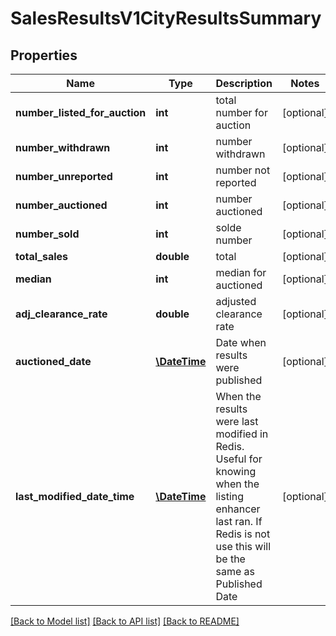 # SalesResultsV1CityResultsSummary

## Properties
Name | Type | Description | Notes
------------ | ------------- | ------------- | -------------
**number_listed_for_auction** | **int** | total number for auction | [optional] 
**number_withdrawn** | **int** | number withdrawn | [optional] 
**number_unreported** | **int** | number not reported | [optional] 
**number_auctioned** | **int** | number auctioned | [optional] 
**number_sold** | **int** | solde number | [optional] 
**total_sales** | **double** | total | [optional] 
**median** | **int** | median for auctioned | [optional] 
**adj_clearance_rate** | **double** | adjusted clearance rate | [optional] 
**auctioned_date** | [**\DateTime**](\DateTime.md) | Date when results were published | [optional] 
**last_modified_date_time** | [**\DateTime**](\DateTime.md) | When the results were last modified in Redis. Useful for knowing  when the listing enhancer last ran.  If Redis is not use this will be the same as Published Date | [optional] 

[[Back to Model list]](../../README.md#documentation-for-models) [[Back to API list]](../../README.md#documentation-for-api-endpoints) [[Back to README]](../../README.md)

